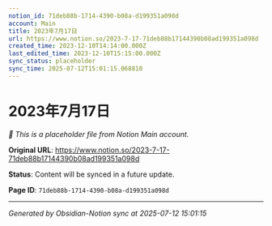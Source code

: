 ```yaml
---
notion_id: 71deb88b-1714-4390-b08a-d199351a098d
account: Main
title: 2023年7月17日
url: https://www.notion.so/2023-7-17-71deb88b17144390b08ad199351a098d
created_time: 2023-12-10T14:14:00.000Z
last_edited_time: 2023-12-10T15:15:00.000Z
sync_status: placeholder
sync_time: 2025-07-12T15:01:15.068810
---
```


# 2023年7月17日

*🔄 This is a placeholder file from Notion Main account.*

**Original URL**: https://www.notion.so/2023-7-17-71deb88b17144390b08ad199351a098d

**Status**: Content will be synced in a future update.

**Page ID**: `71deb88b-1714-4390-b08a-d199351a098d`

---

*Generated by Obsidian-Notion sync at 2025-07-12 15:01:15*
